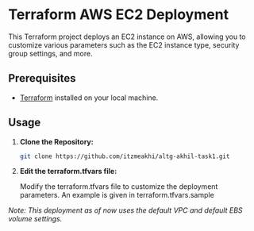 # Terraform AWS EC2 Deployment

This Terraform project deploys an EC2 instance on AWS, allowing you to customize various parameters such as the EC2 instance type, security group settings, and more.

## Prerequisites

- [Terraform](https://www.terraform.io/) installed on your local machine.

## Usage

1. **Clone the Repository:**

   ```bash
   git clone https://github.com/itzmeakhi/altg-akhil-task1.git

2. **Edit the terraform.tfvars file:**

   Modify the terraform.tfvars file to customize the deployment parameters. An example is given in terraform.tfvars.sample


 *Note: This deployment as of now uses the default VPC and default EBS volume settings.*
